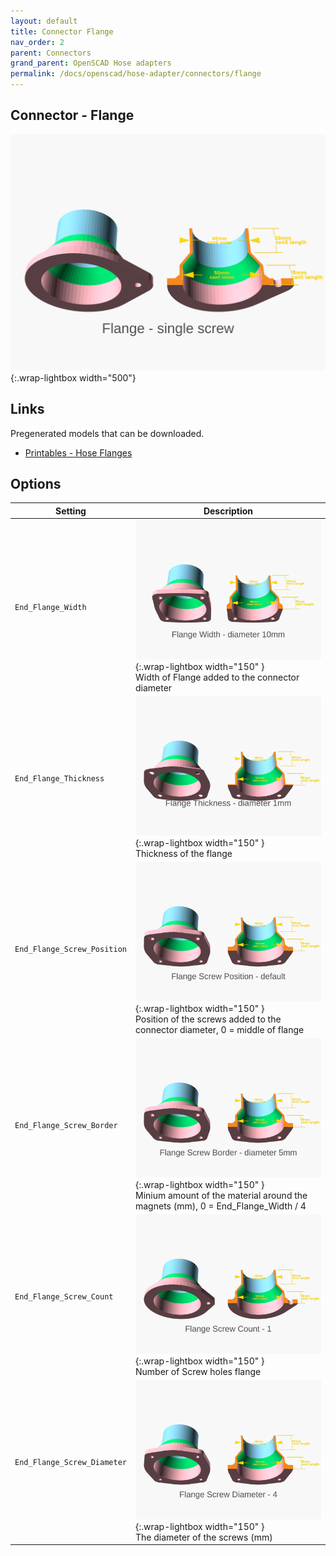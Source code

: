 ```yaml
---
layout: default
title: Connector Flange
nav_order: 2
parent: Connectors
grand_parent: OpenSCAD Hose adapters
permalink: /docs/openscad/hose-adapter/connectors/flange
---
```

## Connector - Flange
![Flange](/assets/openscad/hose-adapters/vacuum_hose_adapter-flange_demo_text.gif){:.wrap-lightbox width="500"}<br>

## Links
Pregenerated models that can be downloaded.
 - [Printables - Hose Flanges](https://www.printables.com/model/297912-vacuum-hose-flanges-to-connect-to-flat-surfaces)

## Options

Setting | Description
-|-
`End_Flange_Width` | ![vacuum_hose_adapter flange_width](/assets/openscad/hose-adapters/vacuum_hose_adapter-flange_width_text.gif){:.wrap-lightbox  width="150" }<br>Width of Flange added to the connector diameter
`End_Flange_Thickness` | ![vacuum_hose_adapter flange_thickness](/assets/openscad/hose-adapters/vacuum_hose_adapter-flange_thickness_text.gif){:.wrap-lightbox  width="150" }<br>Thickness of the flange
`End_Flange_Screw_Position` | ![vacuum_hose_adapter flange_screwposition](/assets/openscad/hose-adapters/vacuum_hose_adapter-flange_screwposition_text.gif){:.wrap-lightbox  width="150" }<br>Position of the screws added to the connector diameter, 0 = middle of flange
`End_Flange_Screw_Border` | ![vacuum_hose_adapter flange_screwborder](/assets/openscad/hose-adapters/vacuum_hose_adapter-flange_screwborder_text.gif){:.wrap-lightbox  width="150" }<br>Minium amount of the material around the magnets (mm), 0 = End_Flange_Width / 4
`End_Flange_Screw_Count` | ![vacuum_hose_adapter flange_screwcount](/assets/openscad/hose-adapters/vacuum_hose_adapter-flange_screwcount_text.gif){:.wrap-lightbox  width="150" }<br>Number of Screw holes flange
`End_Flange_Screw_Diameter` | ![vacuum_hose_adapter flange_screwdiameter](/assets/openscad/hose-adapters/vacuum_hose_adapter-flange_screwdiameter_text.gif){:.wrap-lightbox  width="150" }<br>The diameter of the screws (mm)